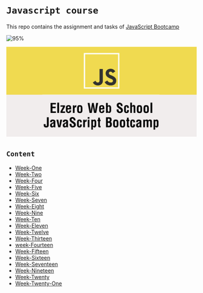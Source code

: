 # `Javascript course` 

 
This repo contains the assignment and tasks of [JavaScript Bootcamp](https://elzero.org/study/javascript-bootcamp-2021-study-plan/) 

![95%](https://progress-bar.dev/95/?title=soon🔜)

![logo](Elzero.png)

## `Content`
- [Week-One](week-1(Intro)/)
- [Week-Two](week-2(data%20Types)/)
- [Week-Four](week-4(number%26string)/)
- [Week-Five](week-5(flow%20control)/)
- [Week-Six](week-6(Array)/)
- [Week-Seven](week-7(Loops)/)
- [Week-Eight](week-8(functions)/)
- [Week-Nine](week-9(functions-2)/)
- [Week-Ten](week-10(Higher-Order-Functions)/) 
- [Week-Eleven](week-11(object)/)
- [Week-Twelve](week-12(DOM)/)
- [Week-Thirteen](week-13(DOM-Events)/)
- [week-Fourteen](week-14(BOM)/)
- [Week-Fifteen](week-15(BOM-localStorage)/)
- [Week-Sixteen](week-16(Destructuring-Arrays)/)
- [Week-Seventeen](week-17(Set-Map)/)
- [Week-Nineteen](week-19(OOP)/)
- [Week-Twenty](week-20(Date%20And%20Time)/)
- [Week-Twenty-One](week-21(JSON)/)

